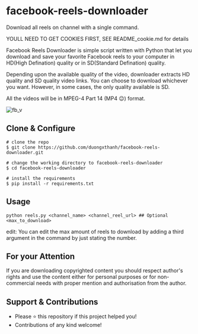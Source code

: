 # facebook-reels-downloader
Download all reels on channel with a single command.

YOULL NEED TO GET COOKIES FIRST, SEE README_cookie.md for details


Facebook Reels Downloader is simple script written with Python that let you download and save your favorite Facebook reels to your computer in HD(High Defination) quality or in SD(Standard Defination) quality.

Depending upon the available quality of the video, downloader extracts HD quality and SD quality video links. You can choose to download whichever you want. However, in some cases, the only quality available is SD.

All the videos will be in MPEG-4 Part 14 (MP4 😉) format.

![fb_v](demo.gif)

## Clone & Configure
```
# clone the repo
$ git clone https://github.com/duongxthanh/facebook-reels-downloader.git

# change the working directory to facebook-reels-downloader
$ cd facebook-reels-downloader

# install the requirements
$ pip install -r requirements.txt
```
## Usage
```
python reels.py <channel_name> <channel_reel_url> ## Optional <max_to_download>
```

edit: You can edit the max amount of reels to download by adding a third argument in the command by just stating the number.

## For your Attention
If you are downloading copyrighted content you should respect author's rights and use the content either for personal purposes or for non-commercial needs with proper mention and authorisation from the author.

## Support & Contributions
- Please ⭐️ this repository if this project helped you!
- Contributions of any kind welcome!
